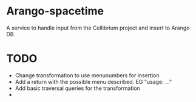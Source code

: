 # Arango-spacetime
A service to handle input from the Cellibrium project and insert to Arango DB


# TODO
- Change transformation to use menunumbers for insertion
- Add a return with the possible menu described. EG "usage: ..."
- Add basic traversal queries for the transformation
- 